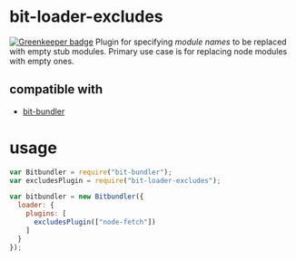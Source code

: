 # bit-loader-excludes

[![Greenkeeper badge](https://badges.greenkeeper.io/MiguelCastillo/bit-loader-excludes.svg)](https://greenkeeper.io/)
Plugin for specifying *module names* to be replaced with empty stub modules.  Primary use case is for replacing node modules with empty ones.

## compatible with

- [bit-bundler](https://github.com/MiguelCastillo/bit-bundler)


# usage

``` javascript
var Bitbundler = require("bit-bundler");
var excludesPlugin = require("bit-loader-excludes");

var bitbundler = new Bitbundler({
  loader: {
    plugins: [
      excludesPlugin(["node-fetch"])
    ]
  }
});
```
